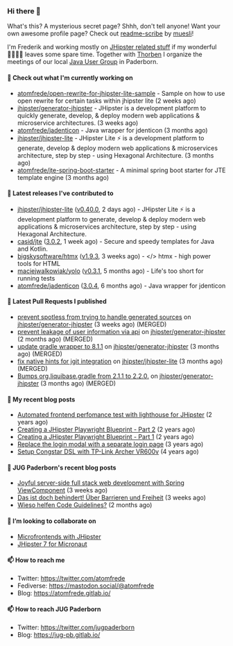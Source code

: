 ### Hi there 👋

What's this? A mysterious secret page? Shhh, don't tell anyone!
Want your own awesome profile page? Check out [readme-scribe](https://github.com/muesli/readme-scribe) by [muesli](https://github.com/muesli)!

I'm Frederik and working mostly on [JHipster related stuff](https://github.com/jhipster/) if my wonderful 👨‍👩‍👧‍👦 leaves some spare time.
Together with [Thorben](https://github.com/thjanssen) I organize the meetings of our local [Java User Group](https://github.com/jugpaderborn) in Paderborn.

#### 👷 Check out what I'm currently working on

- [atomfrede/open-rewrite-for-jhipster-lite-sample](https://github.com/atomfrede/open-rewrite-for-jhipster-lite-sample) - Sample on how to use open rewrite for certain tasks within jhipster lite (2 weeks ago)
- [jhipster/generator-jhipster](https://github.com/jhipster/generator-jhipster) - JHipster is a development platform to quickly generate, develop, &amp; deploy modern web applications &amp; microservice architectures. (3 weeks ago)
- [atomfrede/jadenticon](https://github.com/atomfrede/jadenticon) - Java wrapper for jdenticon (3 months ago)
- [jhipster/jhipster-lite](https://github.com/jhipster/jhipster-lite) - JHipster Lite ⚡ is a development platform to generate, develop &amp; deploy modern web applications &amp; microservices architecture, step by step - using Hexagonal Architecture. (3 months ago)
- [atomfrede/jte-spring-boot-starter](https://github.com/atomfrede/jte-spring-boot-starter) - A minimal spring boot starter for JTE template engine (3 months ago)

#### 🔭 Latest releases I've contributed to

- [jhipster/jhipster-lite](https://github.com/jhipster/jhipster-lite) ([v0.40.0](https://github.com/jhipster/jhipster-lite/releases/tag/v0.40.0), 2 days ago) - JHipster Lite ⚡ is a development platform to generate, develop &amp; deploy modern web applications &amp; microservices architecture, step by step - using Hexagonal Architecture.
- [casid/jte](https://github.com/casid/jte) ([3.0.2](https://github.com/casid/jte/releases/tag/3.0.2), 1 week ago) - Secure and speedy templates for Java and Kotlin.
- [bigskysoftware/htmx](https://github.com/bigskysoftware/htmx) ([v1.9.3](https://github.com/bigskysoftware/htmx/releases/tag/v1.9.3), 3 weeks ago) - &lt;/&gt; htmx - high power tools for HTML
- [maciejwalkowiak/yolo](https://github.com/maciejwalkowiak/yolo) ([v0.3.1](https://github.com/maciejwalkowiak/yolo/releases/tag/v0.3.1), 5 months ago) - Life&#39;s too short for running tests
- [atomfrede/jadenticon](https://github.com/atomfrede/jadenticon) ([3.0.4](https://github.com/atomfrede/jadenticon/releases/tag/3.0.4), 6 months ago) - Java wrapper for jdenticon

#### 🔨 Latest Pull Requests I published

- [prevent spotless from trying to handle generated sources](https://github.com/jhipster/generator-jhipster/pull/22846) on [jhipster/generator-jhipster](https://github.com/jhipster/generator-jhipster) (3 weeks ago) (MERGED)
- [prevent leakage of user information via api](https://github.com/jhipster/generator-jhipster/pull/22373) on [jhipster/generator-jhipster](https://github.com/jhipster/generator-jhipster) (2 months ago) (MERGED)
- [update gradle wrapper to 8.1.1](https://github.com/jhipster/generator-jhipster/pull/22025) on [jhipster/generator-jhipster](https://github.com/jhipster/generator-jhipster) (3 months ago) (MERGED)
- [fix native hints for jgit integration](https://github.com/jhipster/jhipster-lite/pull/6105) on [jhipster/jhipster-lite](https://github.com/jhipster/jhipster-lite) (3 months ago) (MERGED)
- [Bumps org.liquibase.gradle from 2.1.1 to 2.2.0.](https://github.com/jhipster/generator-jhipster/pull/21749) on [jhipster/generator-jhipster](https://github.com/jhipster/generator-jhipster) (3 months ago) (MERGED)

#### 📜 My recent blog posts

- [Automated frontend perfomance test with lighthouse for JHipster](https://atomfrede.gitlab.io/2021/04/automated-frontend-perfomance-test-with-lighthouse-for-jhipster/) (2 years ago)
- [Creating a JHipster Playwright Blueprint - Part 2](https://atomfrede.gitlab.io/2021/03/creating-a-jhipster-playwright-blueprint-part-2/) (2 years ago)
- [Creating a JHipster Playwright Blueprint - Part 1](https://atomfrede.gitlab.io/2021/03/creating-a-jhipster-playwright-blueprint-part-1/) (2 years ago)
- [Replace the login modal with a separate login page](https://atomfrede.gitlab.io/2019/11/replace-the-login-modal-with-a-separate-login-page/) (3 years ago)
- [Setup Congstar DSL with TP-Link Archer VR600v](https://atomfrede.gitlab.io/2019/08/setup-congstar-dsl-with-tp-link-archer-vr600v/) (4 years ago)

#### 📜 JUG Paderborn's recent blog posts

- [Joyful server-side full stack web development with Spring ViewComponent](https://jug-pb.gitlab.io/blog/2023/rapid-server-side-development.html) (3 weeks ago)
- [Das ist doch behindert! Über Barrieren und Freiheit](https://jug-pb.gitlab.io/blog/2023/barriere-freiheit.html) (3 weeks ago)
- [Wieso helfen Code Guidelines?](https://jug-pb.gitlab.io/blog/2023/codeguidelines.html) (2 months ago)

#### 👯 I’m looking to collaborate on

- [Microfrontends with JHipster](https://github.com/jhipster/generator-jhipster/issues/10189)
- [JHipster 7 for Micronaut](https://github.com/jhipster/generator-jhipster-micronaut/issues/250)

#### 📫 How to reach me

- Twitter: https://twitter.com/atomfrede
- Fediverse: https://mastodon.social/@atomfrede
- Blog: https://atomfrede.gitlab.io/

#### 📫 How to reach JUG Paderborn

- Twitter: https://twitter.com/jugpaderborn
- Blog: https://jug-pb.gitlab.io/
